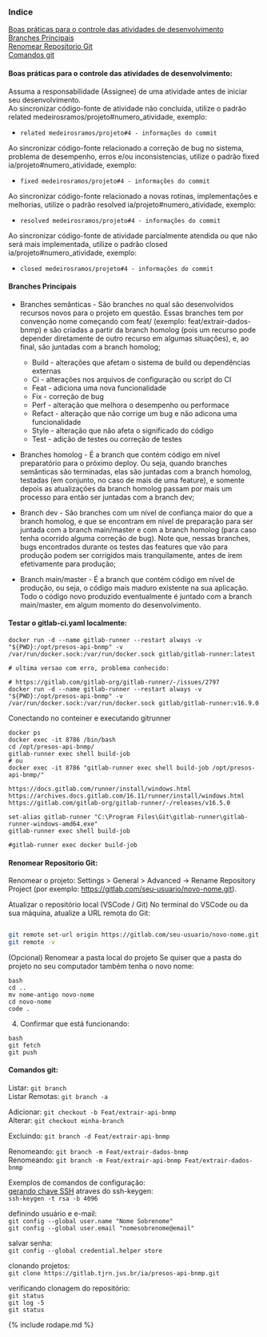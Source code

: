 ### Indice

[Boas práticas para o controle das atividades de desenvolvimento](#boas-praticas-para-o-controle-das-atividades-de-desenvolvimento)  
[Branches Principais](#branches-principais)  
[Renomear Repositorio Git](#renomear-repositorio-git)  
[Comandos git](#comandos-git)  


#### Boas práticas para o controle das atividades de desenvolvimento:
Assuma a responsabilidade (Assignee) de uma atividade antes de iniciar seu desenvolvimento.  
Ao sincronizar código-fonte de atividade não concluída, utilize o padrão related medeirosramos/projeto#numero_atividade, exemplo:  
- `related medeirosramos/projeto#4 - informações do commit`  

Ao sincronizar código-fonte relacionado a correção de bug no sistema, problema de desempenho, erros e/ou inconsistencias, utilize o padrão fixed ia/projeto#numero_atividade, exemplo:  
- `fixed medeirosramos/projeto#4 - informações do commit`  

Ao sincronizar código-fonte relacionado a novas rotinas, implementações e melhorias, utilize o padrão resolved ia/projeto#numero_atividade, exemplo:  
- `resolved medeirosramos/projeto#4 - informações do commit`  

Ao sincronizar código-fonte de atividade parcialmente atendida ou que não será mais implementada, utilize o padrão closed ia/projeto#numero_atividade, exemplo:  
- `closed medeirosramos/projeto#4 - informações do commit`  

#### Branches Principais

- Branches semânticas - São branches no qual são desenvolvidos recursos novos para o projeto em questão. Essas branches tem por convenção nome começando com feat/ (exemplo: feat/extrair-dados-bnmp) e são criadas a partir da branch homolog (pois um recurso pode depender diretamente de outro recurso em algumas situações), e, ao final, são juntadas com a branch homolog;  
    - Build - alterações que afetam o sistema de build ou dependências externas  
    - Ci - alterações nos arquivos de configuração ou script do CI
    - Feat - adiciona uma nova funcionalidade
    - Fix - correção de bug
    - Perf - alteração que melhora o desempenho ou performace
    - Refact - alteração que não corrige um bug e não adicona uma funcionalidade
    - Style - alteração que não afeta o significado do código
    - Test - adição de testes ou correção de testes

- Branches homolog - É a branch que contém código em nível preparatório para o próximo deploy. Ou seja, quando branches semânticas são terminadas, elas são juntadas com a branch homolog, testadas (em conjunto, no caso de mais de uma feature), e somente depois as atualizações da branch homolog passam por mais um processo para então ser juntadas com a branch dev;

- Branch dev - São branches com um nível de confiança maior do que a branch homolog, e que se encontram em nível de preparação para ser juntada com a branch main/master e com a branch homolog (para caso tenha ocorrido alguma correção de bug). Note que, nessas branches, bugs encontrados durante os testes das features que vão para produção podem ser corrigidos mais tranquilamente, antes de irem efetivamente para produção;   

- Branch main/master - É a branch que contém código em nível de produção, ou seja, o código mais maduro existente na sua aplicação. Todo o código novo produzido eventualmente é juntado com a branch main/master, em algum momento do desenvolvimento.  


#### Testar o gitlab-ci.yaml localmente:

```
docker run -d --name gitlab-runner --restart always -v "${PWD}:/opt/presos-api-bnmp" -v /var/run/docker.sock:/var/run/docker.sock gitlab/gitlab-runner:latest

# ultima versao com erro, problema conhecido:

# https://gitlab.com/gitlab-org/gitlab-runner/-/issues/2797
docker run -d --name gitlab-runner --restart always -v "${PWD}:/opt/presos-api-bnmp" -v /var/run/docker.sock:/var/run/docker.sock gitlab/gitlab-runner:v16.9.0

```
Conectando no conteiner e executando gitrunner
```
docker ps
docker exec -it 8786 /bin/bash
cd /opt/presos-api-bnmp/
gitlab-runner exec shell build-job
# ou
docker exec -it 8786 "gitlab-runner exec shell build-job /opt/presos-api-bnmp/"
```

```
https://docs.gitlab.com/runner/install/windows.html
https://archives.docs.gitlab.com/16.11/runner/install/windows.html
https://gitlab.com/gitlab-org/gitlab-runner/-/releases/v16.5.0

set-alias gitlab-runner "C:\Program Files\Git\gitlab-runner\gitlab-runner-windows-amd64.exe"
gitlab-runner exec shell build-job

#gitlab-runner exec docker build-job

```

#### Renomear Repositorio Git:  
Renomear o projeto: Settings > General > Advanced -> Rename Repository Project
(por exemplo: https://gitlab.com/seu-usuario/novo-nome.git).

Atualizar o repositório local (VSCode / Git)
No terminal do VSCode ou da sua máquina, atualize a URL remota do Git:

```bash

git remote set-url origin https://gitlab.com/seu-usuario/novo-nome.git
git remote -v

```

(Opcional) Renomear a pasta local do projeto
Se quiser que a pasta do projeto no seu computador também tenha o novo nome:
```
bash
cd ..
mv nome-antigo novo-nome
cd novo-nome
code .
```

4. Confirmar que está funcionando:
```
bash
git fetch
git push
```

#### Comandos git:

Listar: `git branch`  
Listar Remotas: `git branch -a`  

Adicionar: `git checkout -b Feat/extrair-api-bnmp`  
Alterar: `git checkout minha-branch`  

Excluindo: `git branch -d Feat/extrair-api-bnmp`  

Renomeando: `git branch -m Feat/extrair-dados-bnmp`  
Renomeando: `git branch -m Feat/extrair-api-bnmp Feat/extrair-dados-bnmp`  
  
  
Exemplos de comandos de configuração:  
[gerando chave SSH](https://docs.gitlab.com/ee/user/ssh.html) atraves do ssh-keygen:  
`ssh-keygen -t rsa -b 4096`  

definindo usuário e e-mail:  
`git config --global user.name "Nome Sobrenome"`  
`git config --global user.email "nomesobrenome@email"`  

salvar senha:  
`git config --global credential.helper store`

clonando projetos:  
`git clone https://gitlab.tjrn.jus.br/ia/presos-api-bnmp.git`  

verificando clonagem do repositório:  
`git status`  
`git log -5`  
`git status`  




{% include rodape.md %}